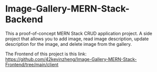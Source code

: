 # Image-Gallery-MERN-Stack-Backend
This a proof-of-concept MERN Stack CRUD application project. A side project that allows you to add image, read image description, 
update description for the image, and delete image from the gallery.

The Frontend of this project is this link:
https://github.com/42kevinzheng/Image-Gallery-MERN-Stack-Frontend/tree/main/client


